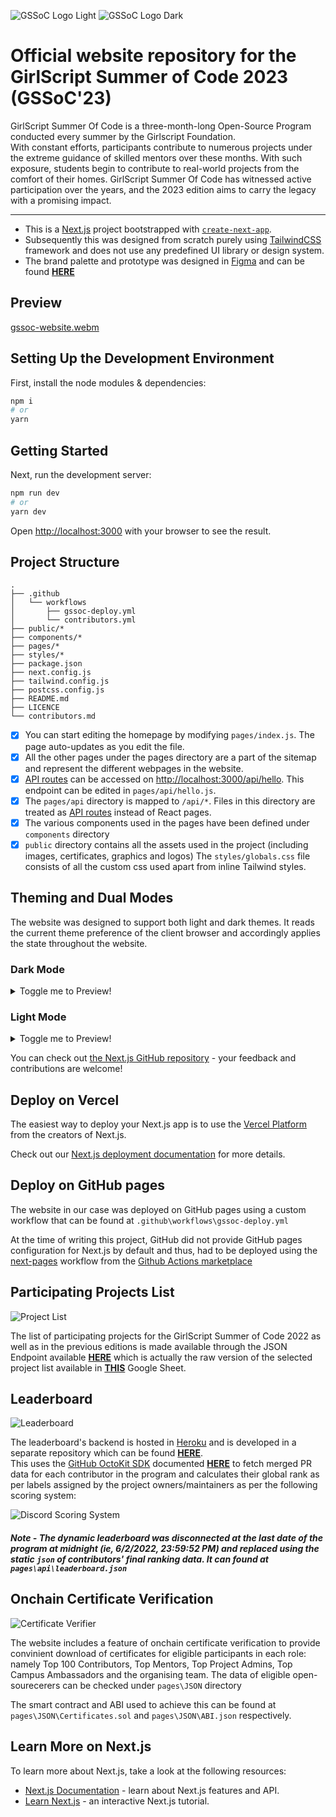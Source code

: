 ![GSSoC Logo Light](https://user-images.githubusercontent.com/63473496/213306239-9e8fc317-ce2f-4127-8bfe-17f5df06ee99.png#gh-light-mode-only)
![GSSoC Logo Dark](https://user-images.githubusercontent.com/63473496/213306279-338f7ce9-9a9f-4427-8c2a-3e344874498f.png#gh-dark-mode-only)

# Official website repository for the GirlScript Summer of Code 2023 (GSSoC'23)

GirlScript Summer Of Code is a three-month-long Open-Source Program conducted every summer by the Girlscript Foundation.  
With constant efforts, participants contribute to numerous projects under the extreme guidance of skilled mentors over these months. With such exposure, students begin to contribute to real-world projects from the comfort of their homes. GirlScript Summer Of Code has witnessed active participation over the years, and the 2023 edition aims to carry the legacy with a promising impact.
  
---
- This is a [Next.js](https://nextjs.org/) project bootstrapped with [`create-next-app`](https://github.com/vercel/next.js/tree/canary/packages/create-next-app).  
- Subsequently this was designed from scratch purely using [TailwindCSS](https://tailwindcss.com/) framework and does not use any predefined UI library or design system.
- The brand palette and prototype was designed in [Figma](https://figma.com) and can be found **[HERE](https://www.figma.com/file/aXL6autoWxlLLqLyYTTLVB/GirlScript-Summer-of-Code?t=IGeoI4nib4u0ejJf-0)**

## Preview

[gssoc-website.webm](https://user-images.githubusercontent.com/63473496/213291499-67c96070-0a8a-4fd7-986d-e72b226a6be6.webm)

## Setting Up the Development Environment
First, install the node modules & dependencies:

```bash
npm i
# or
yarn
```
## Getting Started


Next, run the development server:

```bash
npm run dev
# or
yarn dev
```

Open [http://localhost:3000](http://localhost:3000) with your browser to see the result.  

## Project Structure  

```
.
├── .github
│   └── workflows
│       ├── gssoc-deploy.yml
│       └── contributors.yml
├── public/*
├── components/*
├── pages/*
├── styles/*
├── package.json
├── next.config.js
├── tailwind.config.js
├── postcss.config.js
├── README.md
├── LICENCE
└── contributors.md
```
- [x] You can start editing the homepage by modifying `pages/index.js`. The page auto-updates as you edit the file.
- [x] All the other pages under the pages directory are a part of the sitemap and represent the different webpages in the website.
- [x] [API routes](https://nextjs.org/docs/api-routes/introduction) can be accessed on [http://localhost:3000/api/hello](http://localhost:3000/api/hello). This endpoint can be edited in `pages/api/hello.js`.
- [x] The `pages/api` directory is mapped to `/api/*`. Files in this directory are treated as [API routes](https://nextjs.org/docs/api-routes/introduction) instead of React pages.
- [x] The various components used in the pages have been defined under `components` directory   
- [x] `public` directory contains all the assets used in the project (including images, certificates, graphics and logos)
The `styles/globals.css` file consists of all the custom css used apart from inline Tailwind styles.  

## Theming and Dual Modes

The website was designed to support both light and dark themes. It reads the current theme preference of the client browser and accordingly applies the state throughout the website.

### Dark Mode  

<details> <summary>Toggle me to Preview!</summary>
<img src="https://user-images.githubusercontent.com/63473496/213293448-54a58694-2472-46e2-a12c-5dbfa30ef8cc.png"/>  
</details>

### Light Mode  

<details> <summary>Toggle me to Preview!</summary>
<img src="https://user-images.githubusercontent.com/63473496/213293463-9aec4ef9-8955-4fb4-a72a-27622e27d667.png"/>
</details>

You can check out [the Next.js GitHub repository](https://github.com/vercel/next.js/) - your feedback and contributions are welcome!

## Deploy on Vercel

The easiest way to deploy your Next.js app is to use the [Vercel Platform](https://vercel.com/new?utm_medium=default-template&filter=next.js&utm_source=create-next-app&utm_campaign=create-next-app-readme) from the creators of Next.js.

Check out our [Next.js deployment documentation](https://nextjs.org/docs/deployment) for more details.

## Deploy on GitHub pages  
The website in our case was deployed on GitHub pages using a custom workflow that can be found at `.github\workflows\gssoc-deploy.yml`  

At the time of writing this project, GitHub did not provide GitHub pages configuration for Next.js by default and thus, had to be deployed using the [next-pages](https://github.com/marketplace/actions/next-pages) workflow from the [Github Actions marketplace](https://github.com/marketplace?category=&query=&type=actions&verification=)

## Participating Projects List
![Project List](https://user-images.githubusercontent.com/63473496/213307997-43920dbd-3042-468b-97df-93d22f17e61b.png)

The list of participating projects for the GirlScript Summer of Code 2022 as well as in the previous editions is made available through the JSON Endpoint available **[HERE](https://opensheet.elk.sh/1OC5gOWCpUrDXI8HAPEM9iOohoznBfAVF9d-rSMO7FXM/JSON_EndPoint)** which is actually the raw version of the selected project list available in **[THIS](https://docs.google.com/spreadsheets/d/1OC5gOWCpUrDXI8HAPEM9iOohoznBfAVF9d-rSMO7FXM/edit#gid=0)** Google Sheet.

## Leaderboard

![Leaderboard](https://user-images.githubusercontent.com/63473496/213297009-6faeff7e-5e4b-442a-b67d-7a3de9c17dcd.png)

The leaderboard's backend is hosted in [Heroku](https://www.heroku.com/) and is developed in a separate repository which can be found **[HERE](https://github.com/girlscript/gssoc22-leaderboard-backend)**.  
This uses the [GitHub OctoKit SDK](https://github.com/octokit/octokit.js) documented **[HERE](https://github.com/octokit/octokit.js)** to fetch merged PR data for each contributor in the program and calculates their global rank as per labels assigned by the project owners/maintainers as per the following scoring system:  

![Discord Scoring System](https://user-images.githubusercontent.com/63473496/213296737-9da733f4-9a0c-4f26-b880-119227a092c4.png)

##### Note - The dynamic leaderboard was disconnected at the last date of the program at midnight (ie, 6/2/2022, 23:59:52 PM) and replaced using the static `json` of contributors' final ranking data. It can found at `pages\api\leaderboard.json`

## Onchain Certificate Verification  
![Certificate Verifier](https://user-images.githubusercontent.com/63473496/213298847-2c58c58b-e528-4807-b477-bcc7a6775cf1.png)

The website includes a feature of onchain certificate verification to provide convinient download of certificates for eligible participants in each role:
namely Top 100 Contributors, Top Mentors, Top Project Admins, Top Campus Ambassadors and the organising team. The data of eligible open-sourecerers can be checked under `pages\JSON` directory  

The smart contract and ABI used to achieve this can be found at `pages\JSON\Certificates.sol` and `pages\JSON\ABI.json` respectively.  

## Learn More on Next.js

To learn more about Next.js, take a look at the following resources:

- [Next.js Documentation](https://nextjs.org/docs) - learn about Next.js features and API.
- [Learn Next.js](https://nextjs.org/learn) - an interactive Next.js tutorial.
